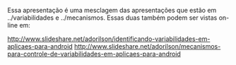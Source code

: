 Essa apresentação é uma mesclagem das apresentações que estão em ../variabilidades
e ../mecanismos. Essas duas também podem ser vistas on-line em:

http://www.slideshare.net/adorilson/identificando-variabilidades-em-aplicaes-para-android
http://www.slideshare.net/adorilson/mecanismos-para-controle-de-variabilidades-em-aplicaes-para-android

